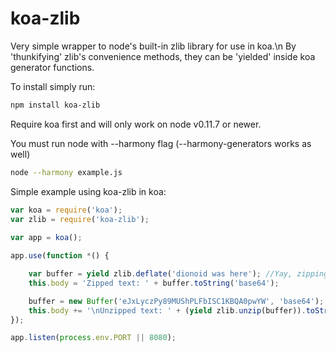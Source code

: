 koa-zlib
===========

Very simple wrapper to node's built-in zlib library for use in koa.\n
By 'thunkifying' zlib's convenience methods, they can be 'yielded' inside koa generator functions.


To install simply run:
```bash
npm install koa-zlib
```

Require koa first and will only work on node v0.11.7 or newer.

You must run node with --harmony flag (--harmony-generators works as well)

```bash
node --harmony example.js
```

Simple example using koa-zlib in koa:

```js
var koa = require('koa');
var zlib = require('koa-zlib');
 
var app = koa();

app.use(function *() {

	var buffer = yield zlib.deflate('dionoid was here'); //Yay, zipping with no callbacks!
	this.body = 'Zipped text: ' + buffer.toString('base64');

	buffer = new Buffer('eJxLyczPy89MUShPLFbISC1KBQA0pwYW', 'base64');
	this.body += '\nUnzipped text: ' + (yield zlib.unzip(buffer)).toString();
});

app.listen(process.env.PORT || 8080);

```